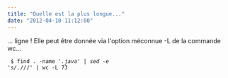 ```yaml
---
title: "Quelle est la plus longue..."
date: "2012-04-10 11:12:00"
---
```

... ligne !  Elle peut être donnée via l'option méconnue -L de la commande wc...  <code><pre>
$ find . -name '*.java' | sed -e 's/.*\///' | wc -L
73
</pre></code>
